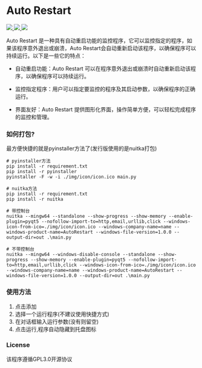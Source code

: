 # Auto Restart 
[![](https://img.shields.io/badge/Python-3.10-blue) ](https://www.python.org/)
[![](https://img.shields.io/badge/PyQt-5.15-green) ](https://doc.qt.io/qt.html#qtforpython)
[![](https://img.shields.io/badge/license-GPL3.0-orange)](https://github.com/ruixiaotian/auto-restart/blob/main/LICENSE)


Auto Restart 是一种具有自动重启功能的监控程序，它可以监控指定的程序，如果该程序意外退出或崩溃，Auto Restart会自动重新启动该程序，以确保程序可以持续运行。以下是一些它的特点：

+ 自动重启功能：Auto Restart 可以在程序意外退出或崩溃时自动重新启动该程序，以确保程序可以持续运行。

+ 监控指定程序：用户可以指定要监控的程序及其启动参数，以确保程序的正确运行。

+ 界面友好：Auto Restart 提供图形化界面，操作简单方便，可以轻松完成程序的监控和管理。


### 如何打包?
最方便快捷的就是pyinstaller方法了(发行版使用的是nuitka打包)

```
# pyinstaller方法
pip install -r requirement.txt
pip install -r pyinstaller
pyinstaller -F -w -i ./img/icon/icon.ico main.py
```
```
# nuitka方法
pip install -r requirement.txt
pip install -r nuitka

# 带控制台
nuitka --mingw64 --standalone --show-progress --show-memory --enable-plugin=pyqt5 --nofollow-import-to=http,email,urllib,click --windows-icon-from-ico=./img/icon/icon.ico --windows-company-name=name --windows-product-name=AutoRestart --windows-file-version=1.0.0 --output-dir=out .\main.py

# 不带控制台
nuitka --mingw64 --windows-disable-console --standalone --show-progress --show-memory --enable-plugin=pyqt5 --nofollow-import-to=http,email,urllib,click --windows-icon-from-ico=./img/icon/icon.ico --windows-company-name=name --windows-product-name=AutoRestart --windows-file-version=1.0.0 --output-dir=out .\main.py
```

### 使用方法
1. 点击添加
2. 选择一个运行程序(不建议使用快捷方式)
3. 在对话框输入运行参数(没有则留空)
4. 点击运行,程序自动隐藏到托盘图标

### License
该程序遵循GPL3.0开源协议
